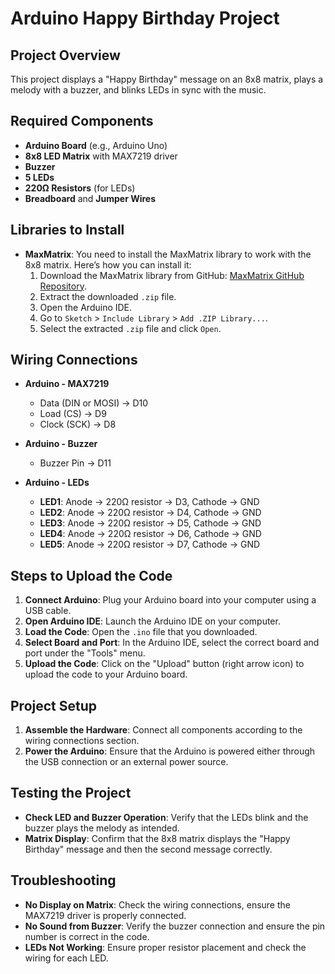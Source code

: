 # Arduino Happy Birthday Project

## Project Overview
This project displays a "Happy Birthday" message on an 8x8 matrix, plays a melody with a buzzer, and blinks LEDs in sync with the music.

## Required Components
- **Arduino Board** (e.g., Arduino Uno)
- **8x8 LED Matrix** with MAX7219 driver
- **Buzzer**
- **5 LEDs**
- **220Ω Resistors** (for LEDs)
- **Breadboard** and **Jumper Wires**

## Libraries to Install
- **MaxMatrix**: You need to install the MaxMatrix library to work with the 8x8 matrix. Here’s how you can install it:
  1. Download the MaxMatrix library from GitHub: [MaxMatrix GitHub Repository](https://github.com/AndreasBur/MaxMatrix).
  2. Extract the downloaded `.zip` file.
  3. Open the Arduino IDE.
  4. Go to `Sketch` > `Include Library` > `Add .ZIP Library...`.
  5. Select the extracted `.zip` file and click `Open`.

## Wiring Connections
- **Arduino - MAX7219**
  - Data (DIN or MOSI) -> D10
  - Load (CS) -> D9
  - Clock (SCK) -> D8

- **Arduino - Buzzer**
  - Buzzer Pin -> D11

- **Arduino - LEDs**
  - **LED1**: Anode -> 220Ω resistor -> D3, Cathode -> GND
  - **LED2**: Anode -> 220Ω resistor -> D4, Cathode -> GND
  - **LED3**: Anode -> 220Ω resistor -> D5, Cathode -> GND
  - **LED4**: Anode -> 220Ω resistor -> D6, Cathode -> GND
  - **LED5**: Anode -> 220Ω resistor -> D7, Cathode -> GND

## Steps to Upload the Code
1. **Connect Arduino**: Plug your Arduino board into your computer using a USB cable.
2. **Open Arduino IDE**: Launch the Arduino IDE on your computer.
3. **Load the Code**: Open the `.ino` file that you downloaded.
4. **Select Board and Port**: In the Arduino IDE, select the correct board and port under the "Tools" menu.
5. **Upload the Code**: Click on the "Upload" button (right arrow icon) to upload the code to your Arduino board.

## Project Setup
1. **Assemble the Hardware**: Connect all components according to the wiring connections section.
2. **Power the Arduino**: Ensure that the Arduino is powered either through the USB connection or an external power source.

## Testing the Project
- **Check LED and Buzzer Operation**: Verify that the LEDs blink and the buzzer plays the melody as intended.
- **Matrix Display**: Confirm that the 8x8 matrix displays the "Happy Birthday" message and then the second message correctly.

## Troubleshooting
- **No Display on Matrix**: Check the wiring connections, ensure the MAX7219 driver is properly connected.
- **No Sound from Buzzer**: Verify the buzzer connection and ensure the pin number is correct in the code.
- **LEDs Not Working**: Ensure proper resistor placement and check the wiring for each LED.
